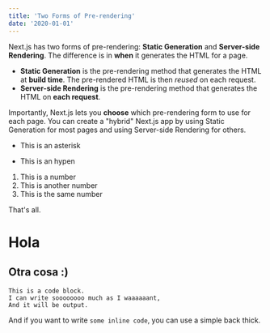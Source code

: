 ```yaml
---
title: 'Two Forms of Pre-rendering'
date: '2020-01-01'
---
```


Next.js has two forms of pre-rendering: **Static Generation** and **Server-side Rendering**. The difference is in **when** it generates the HTML for a page.

- **Static Generation** is the pre-rendering method that generates the HTML at **build time**. The pre-rendered HTML is then _reused_ on each request.
- **Server-side Rendering** is the pre-rendering method that generates the HTML on **each request**.

Importantly, Next.js lets you **choose** which pre-rendering form to use for each page. You can create a "hybrid" Next.js app by using Static Generation for most pages and using Server-side Rendering for others.

* This is an asterisk
- This is an hypen
1. This is a number
2. This is another number
2. This is the same number

That's all.
# Hola
## Otra cosa :)
```
This is a code block.
I can write soooooooo much as I waaaaaant,
And it will be output.
```

And if you want to write `some inline code`, you can use a simple back thick.